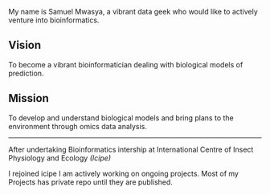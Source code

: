 
My name is Samuel Mwasya, a vibrant data geek who would like to actively venture into bioinformatics.

 ## Vision
 To become a vibrant bioinformatician dealing with biological models of prediction.
 
 ## Mission
 
 To develop and understand biological models and bring plans to the environment through omics data analysis.
 ***
 
 After undertaking Bioinformatics intership at International Centre of Insect Physiology and Ecology *(Icipe)* 
 
 I rejoined icipe I am actively working on ongoing projects. Most of my Projects has private repo until they are published.




